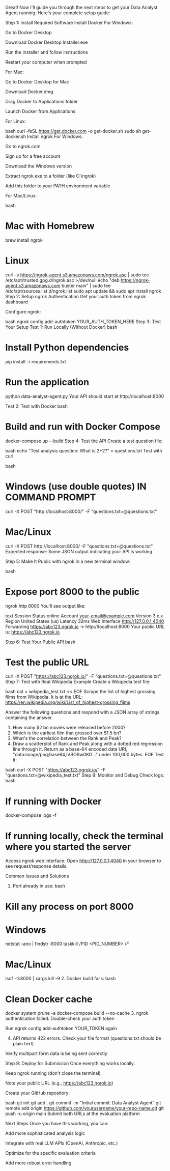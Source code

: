 Great! Now I'll guide you through the next steps to get your Data Analyst Agent running. Here's your complete setup guide:

Step 1: Install Required Software
Install Docker
For Windows:

Go to Docker Desktop

Download Docker Desktop Installer.exe

Run the installer and follow instructions

Restart your computer when prompted

For Mac:

Go to Docker Desktop for Mac

Download Docker.dmg

Drag Docker to Applications folder

Launch Docker from Applications

For Linux:

bash
curl -fsSL https://get.docker.com -o get-docker.sh
sudo sh get-docker.sh
Install ngrok
For Windows:

Go to ngrok.com

Sign up for a free account

Download the Windows version

Extract ngrok.exe to a folder (like C:\ngrok\)

Add this folder to your PATH environment variable

For Mac/Linux:

bash
# Mac with Homebrew
brew install ngrok

# Linux
curl -s https://ngrok-agent.s3.amazonaws.com/ngrok.asc | sudo tee /etc/apt/trusted.gpg.d/ngrok.asc >/dev/null
echo "deb https://ngrok-agent.s3.amazonaws.com buster main" | sudo tee /etc/apt/sources.list.d/ngrok.list
sudo apt update && sudo apt install ngrok
Step 2: Setup ngrok Authentication
Get your auth token from ngrok dashboard

Configure ngrok:

bash
ngrok config add-authtoken YOUR_AUTH_TOKEN_HERE
Step 3: Test Your Setup
Test 1: Run Locally (Without Docker)
bash
# Install Python dependencies
pip install -r requirements.txt

# Run the application
python data-analyst-agent.py
Your API should start at http://localhost:8000

Test 2: Test with Docker
bash
# Build and run with Docker Compose
docker-compose up --build
Step 4: Test the API
Create a test question file:

bash
echo "Test analysis question: What is 2+2?" > questions.txt
Test with curl:

bash
# Windows (use double quotes) IN COMMAND PROMPT
curl -X POST "http://localhost:8000/" -F "questions.txt=@questions.txt"

# Mac/Linux
curl -X POST http://localhost:8000/ -F "questions.txt=@questions.txt"
Expected response: Some JSON output indicating your API is working.

Step 5: Make It Public with ngrok
In a new terminal window:

bash
# Expose port 8000 to the public
ngrok http 8000
You'll see output like:

text
Session Status                online
Account                      your-email@example.com
Version                      3.x.x
Region                       United States (us)
Latency                      32ms
Web Interface                http://127.0.0.1:4040
Forwarding                   https://abc123.ngrok.io -> http://localhost:8000
Your public URL is: https://abc123.ngrok.io

Step 6: Test Your Public API
bash
# Test the public URL
curl -X POST "https://abc123.ngrok.io/" -F "questions.txt=@questions.txt"
Step 7: Test with Real Wikipedia Example
Create a Wikipedia test file:

bash
cat > wikipedia_test.txt << EOF
Scrape the list of highest grossing films from Wikipedia. It is at the URL:
https://en.wikipedia.org/wiki/List_of_highest-grossing_films

Answer the following questions and respond with a JSON array of strings containing the answer.

1. How many $2 bn movies were released before 2000?
2. Which is the earliest film that grossed over $1.5 bn?
3. What's the correlation between the Rank and Peak?
4. Draw a scatterplot of Rank and Peak along with a dotted red regression line through it.
   Return as a base-64 encoded data URI, "data:image/png;base64,iVBORw0KG..." under 100,000 bytes.
EOF
Test it:

bash
curl -X POST "https://abc123.ngrok.io/" -F "questions.txt=@wikipedia_test.txt"
Step 8: Monitor and Debug
Check logs:
bash
# If running with Docker
docker-compose logs -f

# If running locally, check the terminal where you started the server
Access ngrok web interface:
Open http://127.0.0.1:4040 in your browser to see request/response details.

Common Issues and Solutions
1. Port already in use:
bash
# Kill any process on port 8000
# Windows
netstat -ano | findstr :8000
taskkill /PID <PID_NUMBER> /F

# Mac/Linux
lsof -ti:8000 | xargs kill -9
2. Docker build fails:
bash
# Clean Docker cache
docker system prune -a
docker-compose build --no-cache
3. ngrok authentication failed:
Double-check your auth token

Run ngrok config add-authtoken YOUR_TOKEN again

4. API returns 422 errors:
Check your file format (questions.txt should be plain text)

Verify multipart form data is being sent correctly

Step 9: Deploy for Submission
Once everything works locally:

Keep ngrok running (don't close the terminal)

Note your public URL (e.g., https://abc123.ngrok.io)

Create your GitHub repository:

bash
git init
git add .
git commit -m "Initial commit: Data Analyst Agent"
git remote add origin https://github.com/yourusername/your-repo-name.git
git push -u origin main
Submit both URLs at the evaluation platform

Next Steps
Once you have this working, you can:

Add more sophisticated analysis logic

Integrate with real LLM APIs (OpenAI, Anthropic, etc.)

Optimize for the specific evaluation criteria

Add more robust error handling